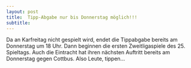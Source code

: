 ```yaml
---
layout: post
title:  Tipp-Abgabe nur bis Donnerstag möglich!!!
subtitle:  
---
```


Da an Karfreitag nicht gespielt wird, endet die Tippabgabe bereits am Donnerstag um 18 Uhr. Dann beginnen die ersten Zweitligaspiele des 25. Spieltags. Auch die Eintracht hat ihren nächsten Auftritt bereits am Donnerstag gegen Cottbus. Also Leute, tippen...


